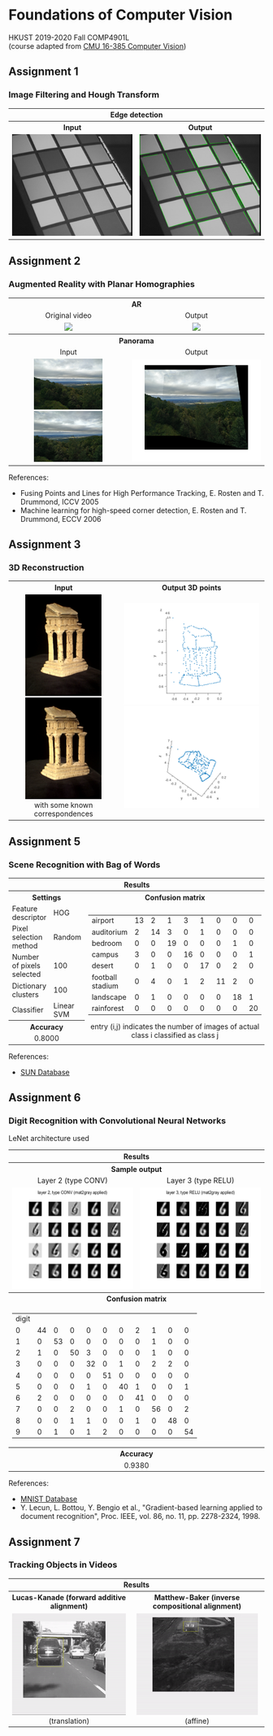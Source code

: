 # Foundations of Computer Vision
HKUST 2019-2020 Fall COMP4901L<br/>
(course adapted from [CMU 16-385 Computer Vision](http://www.cs.cmu.edu/~16385/))

## Assignment 1
### Image Filtering and Hough Transform

<table>
  <tr>
    <th colspan="2">Edge detection</th>
  </tr>
  <tr>
    <th>Input</th>
    <th>Output</th>
  </tr>
  <tr>
    <td align="center"><img src="assgn1/data/img01.jpg" height="200"></td>
    <td align="center"><img src="assgn1/results/img01_04lines.png" height="200"></td>
  </tr>
</table>

## Assignment 2
### Augmented Reality with Planar Homographies

<table>
  <tr>
    <th colspan="2">AR</th>
  </tr>
    <td align="center">Original video</td>
    <td align="center">Output</td>
  <tr>
    <td align="center"><img src="gif/ass2_book.gif" height="200"></td>
    <td align="center"><img src="gif/ass2_ar.gif" height="200"></td>
  </tr>
  <tr>
    <th colspan="2">Panorama</th>
  </tr>
  </tr>
    <td align="center">Input</td>
    <td align="center">Output</td>
  <tr>
  <tr>
    <td align="center">
      <img src="assgn2_no_cv_package/data/pano_left.jpg" height="100">
      <img src="assgn2_no_cv_package/data/pano_right.jpg" height="100">
    </td>
    <td align="center">
      <img src="assgn2_no_cv_package/results/Q4_2x_0.png" height="200">
    </td>
  </tr>
</table>

References:
- Fusing Points and Lines for High Performance Tracking, E. Rosten and T. Drummond, ICCV 2005
- Machine learning for high-speed corner detection, E. Rosten and T. Drummond, ECCV 2006

## Assignment 3
### 3D Reconstruction

<table>
  <tr>
    <th>Input</th>
    <th>Output 3D points</th>
  </tr>
  <tr>
    <td align="center">
      <img src="assgn3/data/im1.png" height="200">
      <img src="assgn3/data/im2.png" height="200">
      <br/>with some known correspondences
    </td>
    <td align="center">
      <img src="assgn3/results/Q3.1.5_1.png" height="200">
      <img src="assgn3/results/Q3.1.5_2.png" height="200">
    </td>
  </tr>
</table>

## Assignment 5
### Scene Recognition with Bag of Words

<table>
  <tr>
    <th colspan="4">Results</th>
  </tr>
  <tr>
    <th colspan="2">Settings</th>
    <th colspan="2">Confusion matrix</th>
  </tr>
  <tr>
    <td>Feature descriptor</td>
    <td>HOG</td>
    <td rowspan="7" colspan="2" align="center">
        <table>
        <tr>
            <td>airport</td>
            <td>13</td>
            <td>2</td>
            <td>1</td>
            <td>3</td>
            <td>1</td>
            <td>0</td>
            <td>0</td>
            <td>0</td>
        </tr>
        <tr>
            <td>auditorium</td>
            <td>2</td>
            <td>14</td>
            <td>3</td>
            <td>0</td>
            <td>1</td>
            <td>0</td>
            <td>0</td>
            <td>0</td>
        </tr>
        <tr>
            <td>bedroom</td>
            <td>0</td>
            <td>0</td>
            <td>19</td>
            <td>0</td>
            <td>0</td>
            <td>0</td>
            <td>1</td>
            <td>0</td>
        </tr>
        <tr>
            <td>campus</td>
            <td>3</td>
            <td>0</td>
            <td>0</td>
            <td>16</td>
            <td>0</td>
            <td>0</td>
            <td>0</td>
            <td>1</td>
        </tr>
        <tr>
            <td>desert</td>
            <td>0</td>
            <td>1</td>
            <td>0</td>
            <td>0</td>
            <td>17</td>
            <td>0</td>
            <td>2</td>
            <td>0</td>
        </tr>
        <tr>
            <td>football stadium</td>
            <td>0</td>
            <td>4</td>
            <td>0</td>
            <td>1</td>
            <td>2</td>
            <td>11</td>
            <td>2</td>
            <td>0</td>
        </tr>
        <tr>
            <td>landscape</td>
            <td>0</td>
            <td>1</td>
            <td>0</td>
            <td>0</td>
            <td>0</td>
            <td>0</td>
            <td>18</td>
            <td>1</td>
        </tr>
        <tr>
            <td>rainforest</td>
            <td>0</td>
            <td>0</td>
            <td>0</td>
            <td>0</td>
            <td>0</td>
            <td>0</td>
            <td>0</td>
            <td>20</td>
        </tr>
        </table>
        entry (i,j) indicates the number of images of actual class i classified as class j
    </td>
  </tr>
  <tr>
    <td>Pixel selection method</td>
    <td>Random</td>
  </tr>
  <tr>
    <td>Number of pixels selected</td>
    <td>100</td>
  </tr>
  <tr>
    <td>Dictionary clusters</td>
    <td>100</td>
  </tr>
  <tr>
    <td>Classifier</td>
    <td>Linear SVM</td>
  <tr>
    <th colspan="2">Accuracy</th>
  </tr>
  <tr>
    <td colspan="2" align="center">0.8000</td>
  </tr>
</table>

References:
- [SUN Database](https://groups.csail.mit.edu/vision/SUN/)

## Assignment 6
### Digit Recognition with Convolutional Neural Networks

LeNet architecture used

<table>
  <tr>
    <th colspan="2">Results</th>
  </tr>
  <tr>
    <th colspan="2">Sample output</th>
  </tr>
  <tr>
    <td align="center">Layer 2 (type CONV)</td>
    <td align="center">Layer 3 (type RELU)</td>
  </tr>
  <tr>
    <td><img src="assgn6/results/Q5_4.png" height="200"></td>
    <td><img src="assgn6/results/Q5_5.png" height="200"></td>
  </tr>
  <tr>
      <th colspan="2">Confusion matrix</th>
  </tr>
  <tr>
      <td colspan="2" align="center">
        <table>
        <tr>
            <td>digit</td>
            <td colspan="10"></td>
        </tr>
        <tr>
            <td>0</td>
            <td>44</td>
            <td>0</td>
            <td>0</td>
            <td>0</td>
            <td>0</td>
            <td>0</td>            
            <td>2</td>
            <td>1</td>
            <td>0</td>
            <td>0</td>
        </tr>
        <tr>
            <td>1</td>
            <td>0</td>
            <td>53</td>
            <td>0</td>
            <td>0</td>
            <td>0</td>
            <td>0</td>            
            <td>0</td>
            <td>1</td>
            <td>0</td>
            <td>0</td>
        </tr>
        <tr>
            <td>2</td>
            <td>1</td>
            <td>0</td>
            <td>50</td>
            <td>3</td>
            <td>0</td>
            <td>0</td>            
            <td>0</td>
            <td>1</td>
            <td>0</td>
            <td>0</td>
        </tr>
        <tr>
            <td>3</td>
            <td>0</td>
            <td>0</td>
            <td>0</td>
            <td>32</td>
            <td>0</td>
            <td>1</td>            
            <td>0</td>
            <td>2</td>
            <td>2</td>
            <td>0</td>
        </tr>
        <tr>
            <td>4</td>
            <td>0</td>
            <td>0</td>
            <td>0</td>
            <td>0</td>
            <td>51</td>
            <td>0</td>            
            <td>0</td>
            <td>0</td>
            <td>0</td>
            <td>0</td>
        </tr>
        <tr>
            <td>5</td>
            <td>0</td>
            <td>0</td>
            <td>0</td>
            <td>1</td>
            <td>0</td>
            <td>40</td>            
            <td>1</td>
            <td>0</td>
            <td>0</td>
            <td>1</td>
        </tr>
        <tr>
            <td>6</td>
            <td>2</td>
            <td>0</td>
            <td>0</td>
            <td>0</td>
            <td>0</td>
            <td>0</td>            
            <td>41</td>
            <td>0</td>
            <td>0</td>
            <td>0</td>
        </tr>
        <tr>
            <td>7</td>
            <td>0</td>
            <td>0</td>
            <td>2</td>
            <td>0</td>
            <td>0</td>
            <td>1</td>            
            <td>0</td>
            <td>56</td>
            <td>0</td>
            <td>2</td>
        </tr>
        <tr>
            <td>8</td>
            <td>0</td>
            <td>0</td>
            <td>1</td>
            <td>1</td>
            <td>0</td>
            <td>0</td>            
            <td>1</td>
            <td>0</td>
            <td>48</td>
            <td>0</td>
        </tr>
        <tr>
            <td>9</td>
            <td>0</td>
            <td>1</td>
            <td>0</td>
            <td>1</td>
            <td>2</td>
            <td>0</td>            
            <td>0</td>
            <td>0</td>
            <td>0</td>
            <td>54</td>
        </tr>
        </table>
    </td>
  </tr>
  <tr>
    <th colspan="2">Accuracy</th>
  </tr>
  <tr>
    <td colspan="2" align="center">0.9380</td>
  </tr>
</table>

References:
- [MNIST Database](http://yann.lecun.com/exdb/mnist/)
- Y. Lecun, L. Bottou, Y. Bengio et al., "Gradient-based learning applied to document recognition", Proc. IEEE, vol. 86, no. 11, pp. 2278-2324, 1998.

## Assignment 7
### Tracking Objects in Videos

<table>
  <tr>
    <th colspan="2">Results</th>
  </tr>
  <tr>
    <th>Lucas-Kanade (forward additive alignment)</th>
    <th>Matthew-Baker (inverse compositional alignment)</th>
  </tr>
  <tr>
    <td align="center">
      <img src="gif/ass7_car.gif" height="200"><br/>
      (translation)
    </td>
    <td align="center">
      <img src="gif/ass7_landing.gif" height="200"><br/>
      (affine)
    </td>
  </tr>
</table>